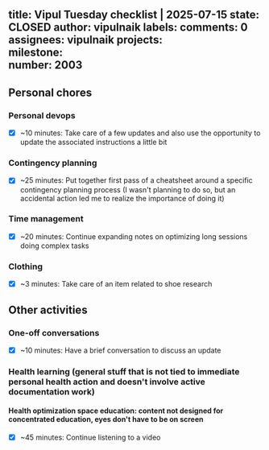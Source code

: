 title:	Vipul Tuesday checklist | 2025-07-15
state:	CLOSED
author:	vipulnaik
labels:	
comments:	0
assignees:	vipulnaik
projects:	
milestone:	
number:	2003
--
## Personal chores

### Personal devops

- [x] ~10 minutes: Take care of a few updates and also use the opportunity to update the associated instructions a little bit
### Contingency planning

- [x] ~25 minutes: Put together first pass of a cheatsheet around a specific contingency planning process (I wasn't planning to do so, but an accidental action led me to realize the importance of doing it)

### Time management

- [x] ~20 minutes: Continue expanding notes on optimizing long sessions doing complex tasks

### Clothing

- [x] ~3 minutes: Take care of an item related to shoe research

## Other activities

### One-off conversations

- [x] ~10 minutes: Have a brief conversation to discuss an update

### Health learning (general stuff that is not tied to immediate personal health action and doesn't involve active documentation work)

#### Health optimization space education: content not designed for concentrated education, eyes don't have to be on screen

- [x] ~45 minutes: Continue listening to a video
